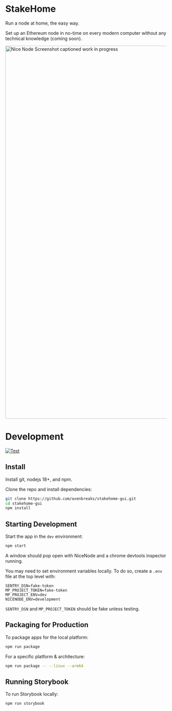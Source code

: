 # StakeHome

Run a node at home, the easy way.

Set up an Ethereum node in no-time on every modern computer without any technical knowledge (coming soon).


<img width="1164" alt="Nice Node Screenshot captioned work in progress" src="https://user-images.githubusercontent.com/3721291/213537206-fa5380f4-af5b-4d81-a07b-ea9072f07b24.png">

# Development

[![Test](https://github.com/jgresham/nice-node/actions/workflows/test.yml/badge.svg)](https://github.com/jgresham/nice-node/actions/workflows/test.yml)

## Install

Install git, nodejs 18+, and npm.

Clone the repo and install dependencies:

```bash
git clone https://github.com/avenbreaks/stakehome-gui.git
cd stakehome-gui
npm install
```

## Starting Development

Start the app in the `dev` environment:

```bash
npm start
```

A window should pop open with NiceNode and a chrome devtools inspector running.

You may need to set environment variables locally. To do so, create a `.env` file at the top level with:

```
SENTRY_DSN=fake-token
MP_PROJECT_TOKEN=fake-token
MP_PROJECT_ENV=dev
NICENODE_ENV=development
```

`SENTRY_DSN` and `MP_PROJECT_TOKEN` should be fake unless testing.

## Packaging for Production

To package apps for the local platform:

```bash
npm run package
```

For a specific platform & architecture:

```bash
npm run package -- --linux --arm64
```

## Running Storybook

To run Storybook locally:

```bash
npm run storybook
```


